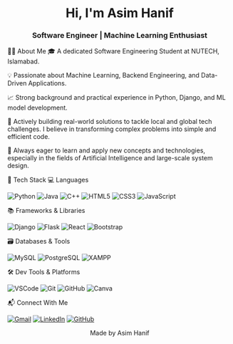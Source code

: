 <h1 align="center">Hi, I'm Asim Hanif</h1>
<h3 align="center">Software Engineer | Machine Learning Enthusiast</h3>

👨‍💻 About Me
🎓 A dedicated Software Engineering Student at NUTECH, Islamabad.

💡 Passionate about Machine Learning, Backend Engineering, and Data-Driven Applications.

📈 Strong background and practical experience in Python, Django, and ML model development.

🧠 Actively building real-world solutions to tackle local and global tech challenges. I believe in transforming complex problems into simple and efficient code.

🚀 Always eager to learn and apply new concepts and technologies, especially in the fields of Artificial Intelligence and large-scale system design.

🚀 Tech Stack
💻 Languages
<p>
<img src="https://img.shields.io/badge/Python-3776AB?style=for-the-badge&logo=python&logoColor=white" alt="Python"/>
<img src="https://img.shields.io/badge/Java-007396?style=for-the-badge&logo=java&logoColor=white" alt="Java"/>
<img src="https://img.shields.io/badge/C%2B%2B-00599C?style=for-the-badge&logo=c%2B%2B&logoColor=white" alt="C++"/>
<img src="https://img.shields.io/badge/HTML5-E34F26?style=for-the-badge&logo=html5&logoColor=white" alt="HTML5"/>
<img src="https://img.shields.io/badge/CSS3-1572B6?style=for-the-badge&logo=css3&logoColor=white" alt="CSS3"/>
<img src="https://img.shields.io/badge/JavaScript-F7DF1E?style=for-the-badge&logo=javascript&logoColor=black" alt="JavaScript"/>
</p>

📚 Frameworks & Libraries
<p>
<img src="https://img.shields.io/badge/Django-092E20?style=for-the-badge&logo=django&logoColor=white" alt="Django"/>
<img src="https://img.shields.io/badge/Flask-000000?style=for-the-badge&logo=flask&logoColor=white" alt="Flask"/>
<img src="https://img.shields.io/badge/React-20232A?style=for-the-badge&logo=react&logoColor=61DAFB" alt="React"/>
<img src="https://img.shields.io/badge/Bootstrap-7952B3?style=for-the-badge&logo=bootstrap&logoColor=white" alt="Bootstrap"/>
</p>

🗃️ Databases & Tools
<p>
<img src="https://img.shields.io/badge/MySQL-4479A1?style=for-the-badge&logo=mysql&logoColor=white" alt="MySQL"/>
<img src="https://img.shields.io/badge/PostgreSQL-4169E1?style=for-the-badge&logo=postgresql&logoColor=white" alt="PostgreSQL"/>
<img src="https://img.shields.io/badge/XAMPP-FB7A24?style=for-the-badge&logo=xampp&logoColor=white" alt="XAMPP"/>
</p>

🛠️ Dev Tools & Platforms
<p>
<img src="https://img.shields.io/badge/VSCode-007ACC?style=for-the-badge&logo=visualstudiocode&logoColor=white" alt="VSCode"/>
<img src="https://img.shields.io/badge/Git-F05032?style=for-the-badge&logo=git&logoColor=white" alt="Git"/>
<img src="https://img.shields.io/badge/GitHub-100000?style=for-the-badge&logo=github&logoColor=white" alt="GitHub"/>
<img src="https://img.shields.io/badge/Canva-00C4CC?style=for-the-badge&logo=canva&logoColor=white" alt="Canva"/>
</p>

📬 Connect With Me
<p>
<a href="mailto:asimjutt2003@gmail.com"><img src="https://img.shields.io/badge/Gmail-D14836?style=for-the-badge&logo=gmail&logoColor=white" alt="Gmail"/></a>
<a href="https://linkedin.com/in/masimhanif"><img src="https://img.shields.io/badge/LinkedIn-0077B5?style=for-the-badge&logo=linkedin&logoColor=white" alt="LinkedIn"/></a>
<a href="https://github.com/codedbyasim"><img src="https://img.shields.io/badge/GitHub-100000?style=for-the-badge&logo=github&logoColor=white" alt="GitHub"/></a>
<!-- You can add more social links here if you have them, e.g., Twitter, your personal website, or a blog! -->
</p>

<p align="center">
Made by Asim Hanif
</p>
